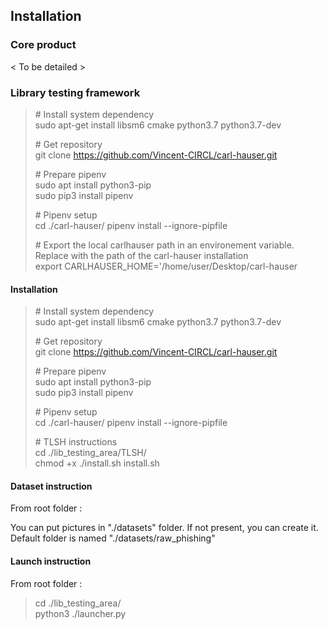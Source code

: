 ## Installation

### Core product

< To be detailed >

### Library testing framework


> \# Install system dependency  
> sudo apt-get install libsm6 cmake python3.7 python3.7-dev 
> 
> \# Get repository  
> git clone https://github.com/Vincent-CIRCL/carl-hauser.git    
> 
> \# Prepare pipenv  
> sudo apt install python3-pip  
> sudo pip3 install pipenv  
> 
> \# Pipenv setup   
> cd ./carl-hauser/ 
> pipenv install --ignore-pipfile   
>
> \# Export the local carlhauser path in an environement variable. Replace with the path of the carl-hauser installation    
> export CARLHAUSER_HOME='/home/user/Desktop/carl-hauser

#### Installation

> \# Install system dependency  
> sudo apt-get install libsm6 cmake python3.7 python3.7-dev 
> 
> \# Get repository  
> git clone https://github.com/Vincent-CIRCL/carl-hauser.git    
> 
> \# Prepare pipenv  
> sudo apt install python3-pip  
> sudo pip3 install pipenv  
> 
> \# Pipenv setup   
> cd ./carl-hauser/ 
> pipenv install --ignore-pipfile   
> 
> \# TLSH instructions  
> cd ./lib_testing_area/TLSH/   
> chmod +x ./install.sh 
> install.sh    

#### Dataset instruction
From root folder :

You can put pictures in "./datasets" folder. If not present, you can create it.
Default folder is named "./datasets/raw_phishing"

#### Launch instruction
From root folder :

> cd ./lib_testing_area/   
> python3 ./launcher.py
